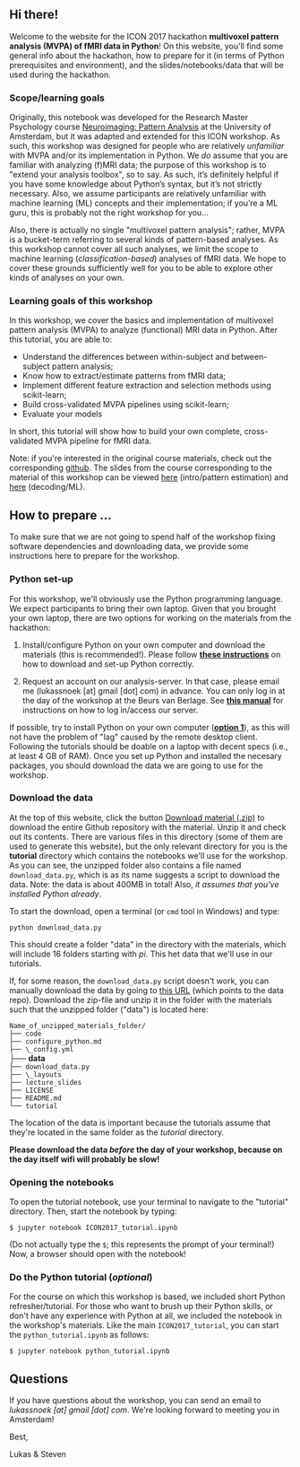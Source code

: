 ## Hi there!
Welcome to the website for the ICON 2017 hackathon **multivoxel pattern analysis (MVPA) of fMRI data in Python**! On this website, you'll find some general info about the hackathon, how to prepare for it (in terms of Python prerequisites and environment), and the slides/notebooks/data that will be used during the hackathon.

### Scope/learning goals
Originally, this notebook was developed for the Research Master Psychology course [Neuroimaging: Pattern Analysis](http://studiegids.uva.nl/xmlpages/page/2017-2018/zoek-vak/vak/39531) at the University of Amsterdam, but it was adapted and extended for this ICON workshop. As such, this workshop was designed for people who are relatively *unfamiliar* with MVPA and/or its implementation in Python. We *do* assume that you are familiar with analyzing (f)MRI data; the purpose of this workshop is to "extend your analysis toolbox", so to say. As such, it’s definitely helpful if you have some knowledge about Python’s syntax, but it’s not strictly necessary. Also, we assume participants are relatively unfamiliar with machine learning (ML) concepts and their implementation; if you’re a ML guru, this is probably not the right workshop for you...

Also, there is actually no single "multivoxel pattern analysis"; rather, MVPA is a bucket-term referring to several kinds of pattern-based analyses. As this workshop cannot cover all such analyses, we limit the scope to machine learning (*classification-based*) analyses of fMRI data. We hope to cover these grounds sufficiently well for you to be able to explore other kinds of analyses on your own. 

### Learning goals of this workshop
In this workshop, we cover the basics and implementation of multivoxel pattern analysis (MVPA) to analyze (functional) MRI data in Python. After this tutorial, you are able to:

- Understand the differences between within-subject and between-subject pattern analysis;
- Know how to extract/estimate patterns from fMRI data;
- Implement different feature extraction and selection methods using scikit-learn;
- Build cross-validated MVPA pipelines using scikit-learn;
- Evaluate your models

In short, this tutorial will show how to build your own complete, cross-validated MVPA pipeline for fMRI data.

Note: if you're interested in the original course materials, check out the corresponding [github](https://github.com/lukassnoek/PatternAnalysis). The slides from the course corresponding to the material of this workshop can be viewed [here](lecture_slides/PatternAnalysis_week_1_intro.pdf) (intro/pattern estimation) and [here](lecture_slides/PatternAnalysis_week_2_decoding.pdf) (decoding/ML).

## How to prepare ...
To make sure that we are not going to spend half of the workshop fixing software dependencies and downloading data, we provide some instructions here to prepare for the workshop. 

### Python set-up
For this workshop, we'll obviously use the Python programming language. We expect participants to bring their own laptop. Given that you brought your own laptop, there are two options for working on the materials from the hackathon:

1. Install/configure Python on your own computer and download the materials (this is recommended!). Please follow **[these instructions](configure_python.md)** on how to download and set-up Python correctly.

2. Request an account on our analysis-server. In that case, please email me (lukassnoek [at] gmail [dot] com) in advance. You can only log in at the day of the workshop at the
Beurs van Berlage. See **[this manual](log_in_server.md)** for instructions on how to log in/access our server.

If possible, try to install Python on your own computer (**[option 1](configure_python.md)**), as this will not have the problem of "lag" caused by the remote desktop client. Following the tutorials should be doable on a laptop with decent specs (i.e., at least 4 GB of RAM). Once you set up Python and installed the necesary packages, you should download the data we are going to use for the workshop.

### Download the data
At the top of this website, click the button [Download material (.zip)](https://github.com/lukassnoek/ICON2017/zipball/master) to download the entire Github repository with the material. Unzip it and check out its contents. There are various files in this directory (some of them are used to generate this website), but the only relevant directory for you is the **tutorial** directory which contains the notebooks we'll use for the workshop. As you can see, the unzipped folder also contains a file named `download_data.py`, which is as its name suggests a script to download the data. Note: the data is about 400MB in total! Also, *it assumes that you've installed Python already*.

To start the download, open a terminal (or `cmd` tool in Windows) and type:

`python download_data.py`
  
This should create a folder "data" in the directory with the materials, which will include 16 folders starting with *pi*. This het data that we'll use in our tutorials.
 
If, for some reason, the `download_data.py` script doesn't work, you can manually download the data by going to [this URL](https://surfdrive.surf.nl/files/index.php/s/Iv5tNOAMZTJ0WiS/download) (which points to the data repo). Download the zip-file and unzip it in the folder with the materials such that the unzipped folder ("data") is located here:

`Name_of_unzipped_materials_folder/`  
`├── code`  
`├── configure_python.md`  
`├── \_config.yml`  
├── **data**  
`├── download_data.py`  
`├── \_layouts`  
`├── lecture_slides`  
`├── LICENSE`  
`├── README.md`  
`└── tutorial`  

The location of the data is important because the tutorials assume that they're located in the same folder as the *tutorial* directory.

__Please download the data *before* the day of your workshop, because on the day itself wifi will probably be slow!__

### Opening the notebooks
To open the tutorial notebook, use your terminal to navigate to the "tutorial" directory. Then, start the notebook by typing:

    $ jupyter notebook ICON2017_tutorial.ipynb

(Do not actually type the `$`; this represents the prompt of your terminal!)
Now, a browser should open with the notebook!

### Do the Python tutorial (*optional*)
For the course on which this workshop is based, we included short Python refresher/tutorial. For those who
want to brush up their Python skills, or don't have any experience with Python at all, we included the 
notebook in the workshop's materials. Like the main `ICON2017_tutorial`, you can start the `python_tutorial.ipynb`  as follows:

    $ jupyter notebook python_tutorial.ipynb

## Questions
If you have questions about the workshop, you can send an email to *lukassnoek [at] gmail [dot] com*.
We're looking forward to meeting you in Amsterdam!

Best,

Lukas & Steven